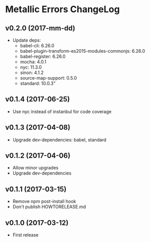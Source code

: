 # Metallic Errors ChangeLog

## v0.2.0 (2017-mm-dd)

 - Update deps:
   + babel-cli: 6.26.0
   + babel-plugin-transform-es2015-modules-commonjs: 6.26.0
   + babel-register: 6.26.0
   + mocha: 4.0.1
   + nyc: 11.3.0
   + sinon: 4.1.2
   + source-map-support: 0.5.0
   + standard: 10.0.3"


## v0.1.4 (2017-06-25)

 - Use nyc instead of instanbul for code coverage


## v0.1.3 (2017-04-08)

 - Upgrade dev-dependencies: babel, standard


## v0.1.2 (2017-04-06)

 - Allow minor upgrades
 - Upgrade dev-dependencies


## v0.1.1 (2017-03-15)

 - Remove npm post-install hook
 - Don't publish HOWTORELEASE.md


## v0.1.0 (2017-03-12)

 - First release
